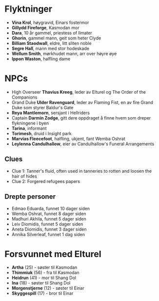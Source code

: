# Flyktninger

- **Vina Krol**, høygravid, Einars fostermor
- **Gillydd Fireforge**, Kasmodan mor
- **Dara**, 10 år gammel, priestess of Ilmater
- **Ghorin**, gammel mann, geit som heter Clyde
- **Billiam Staodwall**, eldre, litt sliten noble
- **Segre Hall**, mann med stor hodeskade
- **Wellum Smith**, mørkhudet mann, arr over høyre øye
- **Ippon Waston**, halfling dame

# NPCs

- High Overseer **Thavius Kreeg**, leder av Elturel og The Order of the Companions
- Grand Duke **Ulder Ravenguard**, leder av Flaming Fist, en av fire Grand Duke som styrer Baldur's Gate
- **Reya Mantlemorn**, sersjant i Hellriders
- Captain **Darmin Zodge**, gitt dere oppdraget å finne hvem som dreper flykningene i byen
- **Tarina**, informant
- **Torimesh**, druid i Insight park
- **Marvias Fleecefoot**, halfling, ukjent, fant Wemba Oshrat
- **Leylenna Candulhallow**, eier av Candulhallow's Funeral Arrangements

## Clues
- Clue 1: Tanner's fluid, often used in tanneries to rotten and loosen the hair of hides
- Clue 2: Forgered refugees papers

## Drepte personer
- Edmao Eduarda, funnet 10 dager siden
- Wemba Oshrat, funnet 8 dager siden
- Madhuri Akhila, funnet 5 dager siden
- Leiv Diomidis, funnet 5 dager siden
- Aneta Diomidis, funnet 3 dager siden
- Annika Silverleaf, funnet 1 dag siden



# Forsvunnet med Elturel
- **Artha** (25) - søster til Kasmodan
- **Thimmiuk** (56) - fra til Kasmodan 
- **Heidrun** (41) - mor til Shang Dol
- **Ina** (18) - søster til Shang Dol
- **Morgenstjerne** (12) - søster til Einar
- **Skyggespill** (17) - bror til Einar

